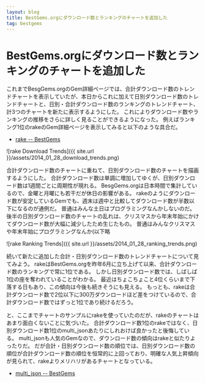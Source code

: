 ```yaml
---
layout: blog
title: BestGems.orgにダウンロード数とランキングのチャートを追加した
tag: bestgems
---
```


# BestGems.orgにダウンロード数とランキングのチャートを追加した

これまでBesgGems.orgのGem詳細ページでは、合計ダウンロード数のトレンドチャートを表示していたが、本日からこれに加えて日別ダウンロード数のトレンドチャートと、日別・合計ダウンロード数のランキングのトレンドチャート、計3つのチャートを新たに表示するようにした。
これによりダウンロード数やランキングの推移をさらに詳しく見ることができるようになった。
例えばランキング1位のrakeのGem詳細ページを表示してみると以下のような具合だ。

- [rake -- BestGems](http://bestgems.org/gems/rake)

![rake Download Trends]({{ site.url }}/assets/2014_01_28_download_trends.png)

合計ダウンロード数のチャートに重ねて、日別ダウンロード数のチャートを描画するようにした。
合計ダウンロード数は単調に増加してゆくが、日別ダウンロード数は1週間ごとに周期性が現れる。
BesgGems.orgは日本時間で集計しているので、金曜と月曜にも若干だが休日の影響がある。
rakeのようにダウンロード数が安定しているGemでも、週末は週中と比較してダウンロード数が半数以下になるのが通例だ。
普通はみんな土日はプログラミングなんかしないのだ。
後半の日別ダウンロード数のチャートの乱れは、クリスマスから年末年始にかけてダウンロード数が大幅に減少したため生じたもの。
普通はみんなクリスマスや年末年始にプログラミングなんか(以下略

![rake Ranking Trends]({{ site.url }}/assets/2014_01_28_ranking_trends.png)

続いて新たに追加した合計・日別ダウンロード数のトレンドチャートについて見てみよう。
rakeはBestGems.orgを昨年6月に立ち上げて以来、合計ダウンロード数のランキングで常に1位である。
しかし日別ダウンロード数では、しばしば1位の座を奪われていることがわかる。
最近はちょこちょこと4位くらいまで下落する日もあり、この傾向は今後も続きそうにも見える。
もっとも、rakeは合計ダウンロード数で2位以下に300万ダウンロードほど差をつけているので、合計ダウンロード数ではずっと1位であり続けるだろう。

と、ここまでチャートのサンプルにrakeを使っていたのだが、rakeのチャートはあまり面白くないことに気づいた。
合計ダウンロード数1位のrakeではなく、日別ダウンロード数1位のmulti_jsonあたりにしれおけば良かったと後悔している。
multi_jsonも人気のGemなので、ダウンロード数の傾向はrakeと似たりよったりだ。
だが合計・日別ダウンロード数の順位では、日別ダウンロード数の順位が合計ダウンロード数の順位を恒常的に上回っており、明確な人気上昇傾向が見られて、rakeよりメリハリがあるチャートとなっている。

- [multi_json -- BestGems](http://bestgems.org/gems/multi_json)
